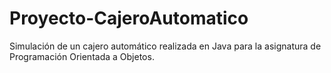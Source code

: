 # Proyecto-CajeroAutomatico
Simulación de un cajero automático realizada en Java para la asignatura de Programación Orientada a Objetos.
